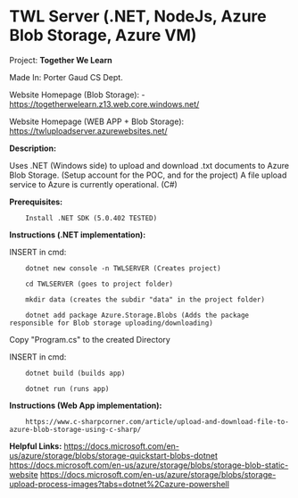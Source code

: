 # TWL Server (.NET, NodeJs, Azure Blob Storage, Azure VM)

  Project: **Together We Learn**

  Made In: Porter Gaud CS Dept.
  
  Website Homepage (Blob Storage): - https://togetherwelearn.z13.web.core.windows.net/
  
  Website Homepage (WEB APP + Blob Storage): https://twluploadserver.azurewebsites.net/

**Description:**

   Uses .NET (Windows side) to upload and download .txt documents to Azure Blob Storage. (Setup account for the POC, and for the project) A file upload service to Azure is currently operational. (C#)

**Prerequisites:**

        Install .NET SDK (5.0.402 TESTED)

**Instructions (.NET implementation):**
        
INSERT in cmd:
        
        dotnet new console -n TWLSERVER (Creates project)

        cd TWLSERVER (goes to project folder)

        mkdir data (creates the subdir "data" in the project folder)

        dotnet add package Azure.Storage.Blobs (Adds the package responsible for Blob storage uploading/downloading)

Copy "Program.cs" to the created Directory

INSERT in cmd:

        dotnet build (builds app)

        dotnet run (runs app)
        
**Instructions (Web App implementation):**
        
        https://www.c-sharpcorner.com/article/upload-and-download-file-to-azure-blob-storage-using-c-sharp/
        
        
**Helpful Links:**
        https://docs.microsoft.com/en-us/azure/storage/blobs/storage-quickstart-blobs-dotnet
        https://docs.microsoft.com/en-us/azure/storage/blobs/storage-blob-static-website
        https://docs.microsoft.com/en-us/azure/storage/blobs/storage-upload-process-images?tabs=dotnet%2Cazure-powershell
